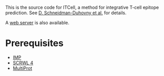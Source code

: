 This is the source code for ITCell, a method for integrative T-cell epitope
prediction.
See [D. Schneidman-Duhovny et al.](https://doi.org/10.1101/415661) for details.

A [web server](https://salilab.org/itcell/) is also available.

# Prerequisites

 - [IMP](https://integrativemodeling.org/)
 - [SCRWL 4](http://dunbrack.fccc.edu/scwrl4/)
 - [MultiProt](http://bioinfo3d.cs.tau.ac.il/MultiProt/)
